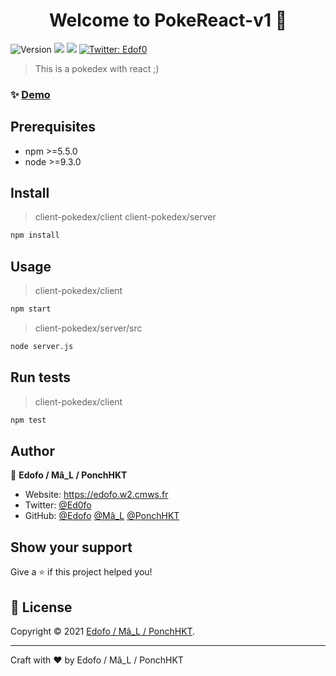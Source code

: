 <h1 align="center">Welcome to PokeReact-v1 👋</h1>
<p>
  <img alt="Version" src="https://img.shields.io/badge/version-1.0.0-blue.svg?cacheSeconds=2592000" />
  <img src="https://img.shields.io/badge/npm-%3E%3D5.5.0-blue.svg" />
  <img src="https://img.shields.io/badge/node-%3E%3D9.3.0-blue.svg" />
  <a href="https://twitter.com/Edof0" target="_blank">
    <img alt="Twitter: Edof0" src="https://img.shields.io/twitter/follow/Edof0.svg?style=social" />
  </a>
</p>

> This is a pokedex with react ;)

### ✨ [Demo](e)

## Prerequisites

- npm >=5.5.0
- node >=9.3.0

## Install

> client-pokedex/client
> client-pokedex/server
```sh
npm install
```

## Usage

> client-pokedex/client
```sh
npm start
```
> client-pokedex/server/src
```sh
node server.js
```

## Run tests

> client-pokedex/client
```sh
npm test
```

## Author

👤 **Edofo / Mâ_L / PonchHKT**

* Website: https://edofo.w2.cmws.fr
* Twitter: [@Ed0fo](https://twitter.com/Ed0fo)
* GitHub: [@Edofo](https://github.com/Edofo) [@Mâ_L](https://github.com/MalB0Y) [@PonchHKT](https://github.com/PonchHKT)

## Show your support

Give a ⭐️ if this project helped you!

## 📝 License

Copyright © 2021 [Edofo / Mâ_L / PonchHKT](https://github.com/Edofo).<br />

*** 
Craft with ❤️ by Edofo / Mâ_L / PonchHKT
